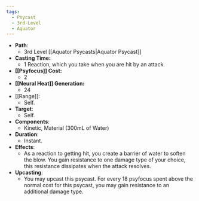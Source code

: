 ```yaml
---
tags:
  - Psycast
  - 3rd-Level
  - Aquator
---
```

- **Path**:
	- 3rd Level [[Aquator Psycasts|Aquator Psycast]]
- **Casting Time:**
	- 1 Reaction, which you take when you are hit by an attack.
- **[[Psyfocus]] Cost:**
	- 2
- **[[Neural Heat]] Generation:**
	- 24
- [[Range]]:
	- Self.
- **Target**:
	- Self.
- **Components**:
	- Kinetic, Material (300mL of Water)
- **Duration**:
	- Instant.
- **Effects**:
	- As a reaction to getting hit, you create a barrier of water to soften the blow. You gain resistance to one damage type of your choice, this resistance dissipates when the attack resolves.
- **Upcasting**:
	- You may upcast this psycast. For every 18 psyfocus spent above the normal cost for this psycast, you may gain resistance to an additional damage type.
